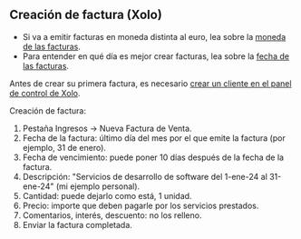 ## Creación de factura (Xolo)

- Si va a emitir facturas en moneda distinta al euro, lea sobre la [moneda de las facturas](#moneda-de-las-facturas).
- Para entender en qué día es mejor crear facturas, lea sobre la [fecha de las facturas](#fecha-de-las-facturas).

Antes de crear su primera factura, es necesario [crear un cliente en el panel de control de Xolo](#creación-de-cliente).

Creación de factura:

1. Pestaña Ingresos -> Nueva Factura de Venta.
2. Fecha de la factura: último día del mes por el que emite la factura (por ejemplo, 31 de enero).
3. Fecha de vencimiento: puede poner 10 días después de la fecha de la factura.
4. Descripción: "Servicios de desarrollo de software del 1-ene-24 al 31-ene-24" (mi ejemplo personal).
5. Cantidad: puede dejarlo como está, 1 unidad.
6. Precio: importe que deben pagarle por los servicios prestados.
7. Comentarios, interés, descuento: no los relleno.
8. Enviar la factura completada. 
